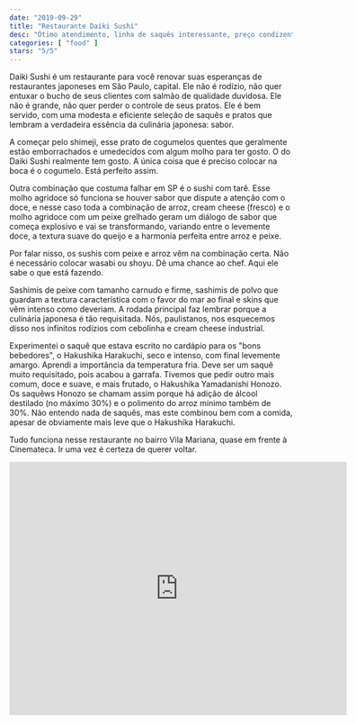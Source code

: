 ```yaml
---
date: "2019-09-29"
title: "Restaurante Daiki Sushi"
desc: "Ótimo atendimento, linha de saquês interessante, preço condizente com a qualidade e muito, muito sabor da culinária japonesa fria."
categories: [ "food" ]
stars: "5/5"
---
```

Daiki Sushi é um restaurante para você renovar suas esperanças de restaurantes japoneses em São Paulo, capital. Ele não é rodízio, não quer entuxar o bucho de seus clientes com salmão de qualidade duvidosa. Ele não é grande, não quer perder o controle de seus pratos. Ele é bem servido, com uma modesta e eficiente seleção de saquês e pratos que lembram a verdadeira essência da culinária japonesa: sabor.

A começar pelo shimeji, esse prato de cogumelos quentes que geralmente estão emborrachados e umedecidos com algum molho para ter gosto. O do Daiki Sushi realmente tem gosto. A única coisa que é preciso colocar na boca é o cogumelo. Está perfeito assim.

Outra combinação que costuma falhar em SP é o sushi com tarê. Esse molho agridoce só funciona se houver sabor que dispute a atenção com o doce, e nesse caso toda a combinação de arroz, cream cheese (fresco) e o molho agridoce com um peixe grelhado geram um diálogo de sabor que começa explosivo e vai se transformando, variando entre o levemente doce, a textura suave do queijo e a harmonia perfeita entre arroz e peixe.

Por falar nisso, os sushis com peixe e arroz vêm na combinação certa. Não é necessário colocar wasabi ou shoyu. Dê uma chance ao chef. Aqui ele sabe o que está fazendo.

Sashimis de peixe com tamanho carnudo e firme, sashimis de polvo que guardam a textura característica com o favor do mar ao final e skins que vêm intenso como deveriam. A rodada principal faz lembrar porque a culinária japonesa é tão requisitada. Nós, paulistanos, nos esquecemos disso nos infinitos rodízios com cebolinha e cream cheese industrial.

Experimentei o saquê que estava escrito no cardápio para os "bons bebedores", o Hakushika Harakuchi, seco e intenso, com final levemente amargo. Aprendi a importância da temperatura fria. Deve ser um saquê muito requisitado, pois acabou a garrafa. Tivemos que pedir outro mais comum, doce e suave, e mais frutado, o Hakushika Yamadanishi Honozo. Os saquêws Honozo se chamam assim porque há adição de álcool destilado (no máximo 30%) e o polimento do arroz mínimo também de 30%. Não entendo nada de saquês, mas este combinou bem com a comida, apesar de obviamente mais leve que o Hakushika Harakuchi.

Tudo funciona nesse restaurante no bairro Vila Mariana, quase em frente à Cinemateca. Ir uma vez é certeza de querer voltar.

<iframe src="https://www.google.com/maps/embed?pb=!1m14!1m8!1m3!1d14625.493002926101!2d-46.6459614!3d-23.5909432!3m2!1i1024!2i768!4f13.1!3m3!1m2!1s0x0%3A0x2809c25bc3a4865d!2sDaiki%20Sushi!5e0!3m2!1sen!2sbr!4v1569774868195!5m2!1sen!2sbr" width="600" height="450" frameborder="0" style="border:0;" allowfullscreen=""></iframe>
